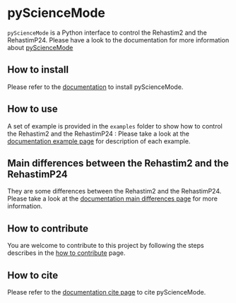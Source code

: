 # pyScienceMode
`pyScienceMode` is a Python interface to control the Rehastim2 and the RehastimP24. 
Please have a look to the documentation for more information about [pyScienceMode](https://pysciencemode.readthedocs.io/en/latest/index.html)
## How to install
Please refer to the [documentation](https://pysciencemode.readthedocs.io/en/latest/install.html) to install pyScienceMode. 


## How to use
A set of example is provided in the `examples` folder to show how to control the Rehastim2 and the RehastimP24 :
Please take a look at the [documentation example page](https://pysciencemode.readthedocs.io/en/latest/example.html) for description of each example.

## Main differences between the Rehastim2 and the RehastimP24
They are some differences between the Rehastim2 and the RehastimP24.
Please take a look at the [documentation main differences page](https://pysciencemode.readthedocs.io/en/latest/main_differences.html) for more information.

## How to contribute
You are welcome to contribute to this project by following the steps describes in the 
[how to contribute](https://pysciencemode.readthedocs.io/en/latest/contributing.html) page.

## How to cite
Please refer to the [documentation cite page](https://pysciencemode.readthedocs.io/en/latest/cite.html) to cite pyScienceMode.

